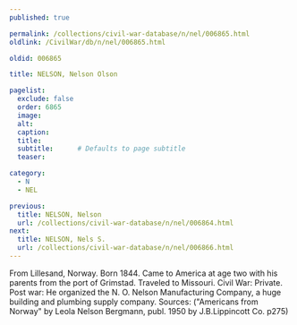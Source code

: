 ```yaml
---
published: true

permalink: /collections/civil-war-database/n/nel/006865.html
oldlink: /CivilWar/db/n/nel/006865.html

oldid: 006865

title: NELSON, Nelson Olson

pagelist:
  exclude: false
  order: 6865
  image: 
  alt:
  caption:
  title:
  subtitle:      # Defaults to page subtitle
  teaser:

category: 
  - N 
  - NEL

previous:
  title: NELSON, Nelson
  url: /collections/civil-war-database/n/nel/006864.html  
next:
  title: NELSON, Nels S.
  url: /collections/civil-war-database/n/nel/006866.html   
---
```

From Lillesand, Norway. Born 1844. Came to America at age two with his parents from the port of Grimstad. Traveled to Missouri. Civil War: Private. Post war: He organized the N. O. Nelson Manufacturing Company, a huge building and plumbing supply company. Sources: (&quot;Americans from Norway&quot; by Leola Nelson Bergmann, publ. 1950 by J.B.Lippincott Co. p275)